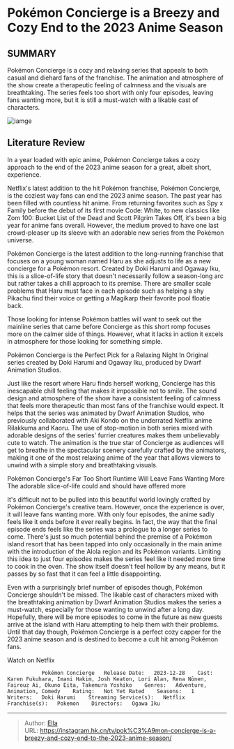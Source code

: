 # Pokémon Concierge is a Breezy and Cozy End to the 2023 Anime Season


## SUMMARY 



  Pokémon Concierge is a cozy and relaxing series that appeals to both casual and diehard fans of the franchise.   The animation and atmosphere of the show create a therapeutic feeling of calmness and the visuals are breathtaking.   The series feels too short with only four episodes, leaving fans wanting more, but it is still a must-watch with a likable cast of characters.  

![iamge](https://static1.srcdn.com/wordpress/wp-content/uploads/2023/11/pokemon-concierge-banner.jpg)

## Literature Review
In a year loaded with epic anime, Pokémon Concierge takes a cozy approach to the end of the 2023 anime season for a great, albeit short, experience.




Netflix&#39;s latest addition to the hit Pokémon franchise, Pokémon Concierge, is the coziest way fans can end the 2023 anime season. The past year has been filled with countless hit anime. From returning favorites such as Spy x Family before the debut of its first movie Code: White, to new classics like Zom 100: Bucket List of the Dead and Scott Pilgrim Takes Off, it&#39;s been a big year for anime fans overall. However, the medium proved to have one last crowd-pleaser up its sleeve with an adorable new series from the Pokémon universe.




Pokémon Concierge is the latest addition to the long-running franchise that focuses on a young woman named Haru as she adjusts to life as a new concierge for a Pokémon resort. Created by Doki Harumi and Ogaway Iku, this is a slice-of-life story that doesn&#39;t necessarily follow a season-long arc but rather takes a chill approach to its premise. There are smaller scale problems that Haru must face in each episode such as helping a shy Pikachu find their voice or getting a Magikarp their favorite pool floatie back.


 

Those looking for intense Pokémon battles will want to seek out the mainline series that came before Concierge as this short romp focuses more on the calmer side of things. However, what it lacks in action it excels in atmosphere for those looking for something simple.





 Pokémon Concierge is the Perfect Pick for a Relaxing Night In 
Original series created by Doki Harumi and Ogaway Iku, produced by Dwarf Animation Studios.
          

Just like the resort where Haru finds herself working, Concierge has this inescapable chill feeling that makes it impossible not to smile. The sound design and atmosphere of the show have a consistent feeling of calmness that feels more therapeutic than most fans of the franchise would expect. It helps that the series was animated by Dwarf Animation Studios, who previously collaborated with Aki Kondo on the underrated Netflix anime Rilakkuma and Kaoru. The use of stop-motion in both series mixed with adorable designs of the series&#39; furrier creatures makes them unbelievably cute to watch. The animation is the true star of Concierge as audiences will get to breathe in the spectacular scenery carefully crafted by the animators, making it one of the most relaxing anime of the year that allows viewers to unwind with a simple story and breathtaking visuals.






 Pokémon Concierge&#39;s Far Too Short Runtime Will Leave Fans Wanting More 
The adorable slice-of-life could and should have offered more
          

It&#39;s difficult not to be pulled into this beautiful world lovingly crafted by Pokémon Concierge&#39;s creative team. However, once the experience is over, it will leave fans wanting more. With only four episodes, the anime sadly feels like it ends before it ever really begins. In fact, the way that the final episode ends feels like the series was a prologue to a longer series to come. There&#39;s just so much potential behind the premise of a Pokémon island resort that has been tapped into only occasionally in the main anime with the introduction of the Alola region and its Pokémon variants. Limiting this idea to just four episodes makes the series feel like it needed more time to cook in the oven. The show itself doesn&#39;t feel hollow by any means, but it passes by so fast that it can feel a little disappointing.




Even with a surprisingly brief number of episodes though, Pokémon Concierge shouldn&#39;t be missed. The likable cast of characters mixed with the breathtaking animation by Dwarf Animation Studios makes the series a must-watch, especially for those wanting to unwind after a long day. Hopefully, there will be more episodes to come in the future as new guests arrive at the island with Haru attempting to help them with their problems. Until that day though, Pokémon Concierge is a perfect cozy capper for the 2023 anime season and is destined to become a cult hit among Pokémon fans.

Watch on Netflix

               Pokémon Concierge   Release Date:   2023-12-28    Cast:   Karen Fukuhara, Imani Hakim, Josh Keaton, Lori Alan, Rena Nōnen, Fairouz Ai, Okuno Eita, Takemura Yoshiko    Genres:   Adventure, Animation, Comedy    Rating:   Not Yet Rated    Seasons:   1    Writers:   Doki Harumi    Streaming Service(s):   Netflix    Franchise(s):   Pokemon    Directors:   Ogawa Iku      

---

> Author: [Ella](https://instagram.hk.cn/)  
> URL: https://instagram.hk.cn/tv/pok%C3%A9mon-concierge-is-a-breezy-and-cozy-end-to-the-2023-anime-season/  

